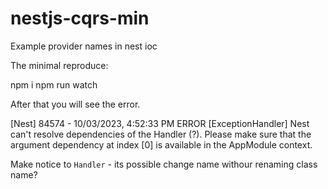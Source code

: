 # nestjs-cqrs-min
Example provider names in nest ioc

The minimal reproduce:

npm i
npm run watch

After that you will see the error.

[Nest] 84574  - 10/03/2023, 4:52:33 PM   ERROR [ExceptionHandler] Nest can't resolve dependencies of the Handler (?). Please make sure that the argument dependency at index [0] is available in the AppModule context.

Make notice to `Handler` - its possible change name withour renaming class name?
